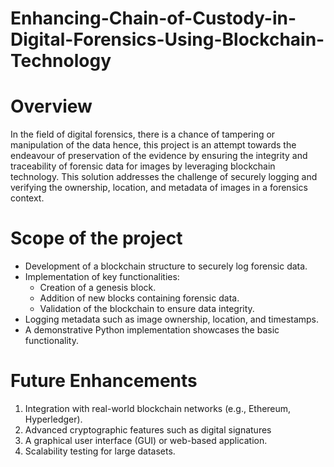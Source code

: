 # Enhancing-Chain-of-Custody-in-Digital-Forensics-Using-Blockchain-Technology

# Overview
In the field of digital forensics, there is a chance of tampering or manipulation of the data hence, this project is an attempt towards the endeavour of preservation of the evidence by ensuring the integrity and traceability of forensic data for images by leveraging blockchain technology. This solution addresses the challenge of securely logging and verifying the ownership, location, and metadata of images in a forensics context.

# Scope of the project
*	Development of a blockchain structure to securely log forensic data. 
* Implementation of key functionalities:
  * Creation of a genesis block.       
  * Addition of new blocks containing forensic data. 
  *	Validation of the blockchain to ensure data integrity. 
*	Logging metadata such as image ownership, location, and timestamps. 
*	A demonstrative Python implementation showcases the basic functionality. 

# Future Enhancements
1.	Integration with real-world blockchain networks (e.g., Ethereum, Hyperledger).
2.	Advanced cryptographic features such as digital signatures
3.	A graphical user interface (GUI) or web-based application. 
4.	Scalability testing for large datasets.
